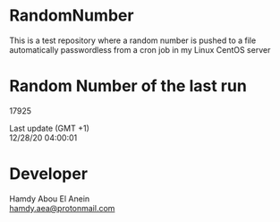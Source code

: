 # RandomNumber    
This is a test repository where a random number is pushed to a file automatically passwordless from a cron job in my Linux CentOS server    
# Random Number of the last run   
17925
      
Last update (GMT +1)    
12/28/20 04:00:01
# Developer    
Hamdy Abou El Anein   
hamdy.aea@protonmail.com
